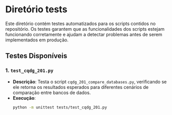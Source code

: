 # Diretório tests

Este diretório contém testes automatizados para os scripts contidos no repositório. Os testes garantem que as funcionalidades dos scripts estejam funcionando corretamente e ajudam a detectar problemas antes de serem implementados em produção.

## Testes Disponíveis

### 1. `test_cqdg_201.py`
- **Descrição**: Testa o script `cqdg_201_compare_databases.py`, verificando se ele retorna os resultados esperados para diferentes cenários de comparação entre bancos de dados.
- **Execução**:
  ```bash
  python -m unittest tests/test_cqdg_201.py

